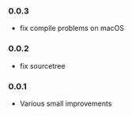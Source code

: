 ### 0.0.3

* fix compile problems on macOS

### 0.0.2

* fix sourcetree

### 0.0.1

* Various small improvements
